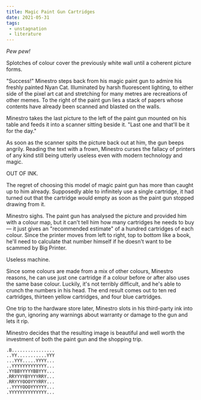 ```yaml
---
title: Magic Paint Gun Cartridges
date: 2021-05-31
tags:
 - unstagnation
 - literature
---
```

*Pew pew!*

Splotches of colour cover the previously white wall until a coherent picture forms.

<!-- excerpt -->

"Success!" Minestro steps back from his magic paint gun to admire his freshly painted Nyan Cat. Illuminated by harsh fluorescent lighting, to either side of the pixel art cat and stretching for many metres are recreations of other memes. To the right of the paint gun lies a stack of papers whose contents have already been scanned and blasted on the walls.

Minestro takes the last picture to the left of the paint gun mounted on his table and feeds it into a scanner sitting beside it. "Last one and that'll be it for the day."

As soon as the scanner spits the picture back out at him, the gun beeps angrily. Reading the text with a frown, Minestro curses the fallacy of printers of any kind still being utterly useless even with modern technology and magic.

OUT OF INK.

The regret of choosing this model of magic paint gun has more than caught up to him already. Supposedly able to infinitely use a single cartridge, it had turned out that the cartridge would empty as soon as the paint gun stopped drawing from it.

Minestro sighs. The paint gun has analysed the picture and provided him with a colour map, but it can't tell him how many cartridges he needs to buy — it just gives an "recommended estimate" of a hundred cartridges of each colour. Since the printer moves from left to right, top to bottom like a book, he'll need to calculate that number himself if he doesn't want to be scammed by Big Printer.

Useless machine.

Since some colours are made from a mix of other colours, Minestro reasons, he can use just one cartridge if a colour before or after also uses the same base colour. Luckily, it's not terribly difficult, and he's able to crunch the numbers in his head. The end result comes out to ten red cartridges, thirteen yellow cartridges, and four blue cartridges.

One trip to the hardware store later, Minestro slots in his third-party ink into the gun, ignoring any warnings about warranty or damage to the gun and lets it rip.

Minestro decides that the resulting image is beautiful and well worth the investment of both the paint gun and the shopping trip.
```
.B................
..YY...........YYY
...YYY.....YYYY...
..YYYYYYYYYYYYY...
.YYBBYYYYYBBYYY...
.RRYYYYBYYYYRRY...
.RRYYYOOOYYYRRY...
..YYYYOOOYYYYYY...
.YYYYYYYYYYYYYY...
```


